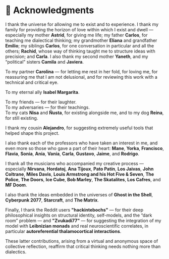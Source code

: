 # 🙏 Acknowledgments

I thank the universe for allowing me to exist and to experience. I thank my family for providing the horizon of love within which I exist and dwell — especially my mother **Astrid**, for giving me life; my father **Carlos**, for teaching me dialectical thinking; my grandmother **Eliana** and grandfather **Emilio**; my siblings **Carlos**, for one conversation in particular and all the others; **Rachid**, whose way of thinking taught me to structure ideas with precision; and **Carla**. I also thank my second mother **Yaneth**, and my “political” sisters **Camila** and **Javiera**.

To my partner **Carolina** — for letting me rest in her fold, for loving me, for reassuring me that I am not delusional, and for reviewing this work with a technical and critical eye.

To my eternal ally **Isabel Margarita**.

To my friends — for their laughter.  
To my adversaries — for their teachings.  
To my cats **Nisa** and **Ñusta**, for existing alongside me, and to my dog **Reina**, for still existing.

I thank my cousin **Alejandro**, for suggesting extremely useful tools that helped shape this project.

I also thank each of the professors who have taken an interest in me, and even more so those who gave a part of their heart: **Mane**, **Yorka**, **Francisco**, **Flavia**, **Sonia**, **Ania**, **Vania**, **Carla**, **Gustavo**, **Jaime**, and **Rodrigo**.

I thank all the musicians who accompanied my creative process — especially **Nirvana**, **Hordatoj**, **Ana Tijoux**, **Pato Patín**, **Los Jaivas**, **John Coltrane**, **Miles Davis**, **Louis Armstrong and his Hot Five & Seven**, **The Police**, **The Doors**, **Ice Cube**, **Bob Marley**, **The Skatalites**, **Los Cafres**, and **MF Doom**.

I also thank the ideas embedded in the universes of **Ghost in the Shell**, **Cyberpunk 2077**, **Starcraft**, and **The Matrix**.

Finally, I thank the Reddit users **"hackintebochs"** — for their deep philosophical insights on structural identity, self-models, and the “dark room” problem — and **"Zvukadi77"** — for suggesting the integration of my model with **Leibnizian monads** and real neuroscientific correlates, in particular **autoreferential thalamocortical interactions**.

These latter contributions, arising from a virtual and anonymous space of collective reflection, reaffirm that critical thinking needs nothing more than dialectics.
